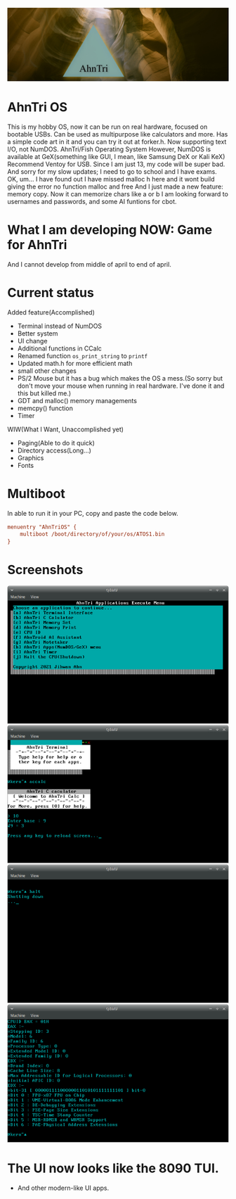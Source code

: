 ![AhnTriLogo](at.jpg)
# AhnTri OS
This is my hobby OS, now it can be run on real hardware, focused on bootable USBs.
Can be used as multipurpose like calculators and more. 
Has a simple code art in it and you can try it out at forker.h.
Now supporting text I/O, not NumDOS.
AhnTri/Fish Operating System
However, NumDOS is available at GeX(something like GUI, I mean, like Samsung DeX or Kali KeX)
Recommend Ventoy for USB.
Since I am just 13, my code will be super bad. 
And sorry for my slow updates; I need to go to school and I have exams.
OK, um... I have found out I have missed malloc h here and it wont build giving the error no function malloc and free
And I just made a new feature: memory copy.
Now it can memorize chars like a or b
I am looking forward to usernames and passwords, and some AI funtions for cbot.
# What I am developing NOW: Game for AhnTri
And I cannot develop from middle of april to end of april.
# Current status
Added feature(Accomplished)
- Terminal instead of NumDOS
- Better system
- UI change
- Additional functions in CCalc
- Renamed function `os_print_string` to `printf`
- Updated math.h for more efficient math
- small other changes
- PS/2 Mouse but it has a bug which makes the OS a mess.(So sorry but don't move your mouse when running in real hardware. I've done it and this but killed me.)
- GDT and malloc() memory managements
- memcpy() function
- Timer

WIW(What I Want, Unaccomplished yet)
- Paging(Able to do it quick)
- Directory access(Long...)
- Graphics
- Fonts

# Multiboot
In able to run it in your PC, copy and paste the code below.
```INI
menuentry "AhnTriOS" {
	multiboot /boot/directory/of/your/os/ATOS1.bin
}
```
# Screenshots
![Screenshot of 1.2.3](sshot.png)
![Screenshot of 1.2.3](sshot2.png)
![Screenshot of 1.2.3](sshot3.png)
![Screenshot of 1.2.3](sshot4.png)

# The UI now looks like the 8090 TUI.
- And other modern-like UI apps.
